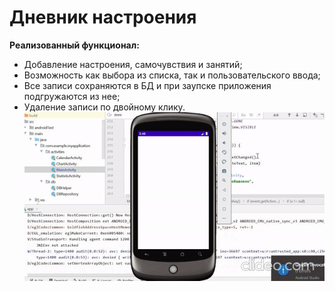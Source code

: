 # Дневник настроения
**Реализованный функционал:**
* Добавление настроения, самочувствия и занятий;
* Возможность как выбора из списка, так и пользовательского ввода;
* Все записи сохраняются в БД и при заупске приложения подгружаются из нее;
* Удаление записи по двойному клику.
![](https://github.com/moevm/adfmp1h21-mood/blob/main/doc/screencast.gif?raw=true)

